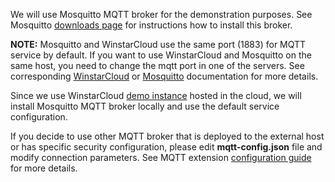We will use Mosquitto MQTT broker for the demonstration purposes. See Mosquitto [downloads page](https://mosquitto.org/download/) for instructions how to install this broker.

**NOTE:** Mosquitto and WinstarCloud use the same port (1883) for MQTT service by default. If you want to use WinstarCloud and Mosquitto on the same host, you need to change the mqtt port in one of the servers.
See corresponding [WinstarCloud](/docs/user-guide/install/config/) or [Mosquitto](https://mosquitto.org/man/mosquitto-conf-5.html) documentation for more details.

Since we use WinstarCloud [demo instance](https://demo.winstarcloud.io/signup) hosted in the cloud, we will install Mosquitto MQTT broker locally and use the default service configuration.

If you decide to use other MQTT broker that is deployed to the external host or has specific security configuration, please edit **mqtt-config.json** file and modify connection parameters.
See MQTT extension [configuration guide](/docs/iot-gateway/mqtt/) for more details.
